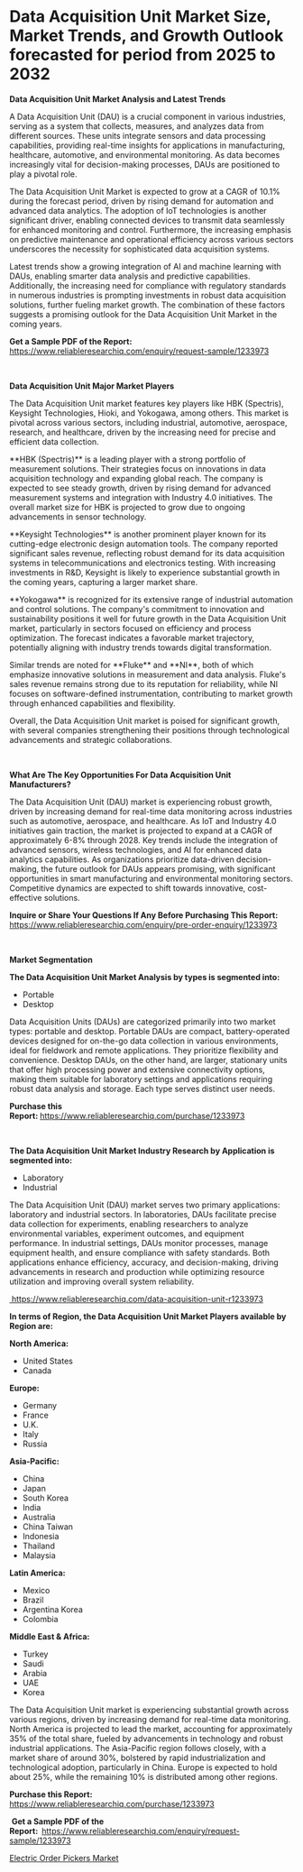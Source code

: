<p><h1>Data Acquisition Unit Market Size, Market Trends, and Growth Outlook forecasted for period from 2025 to 2032</h1></p><p><strong>Data Acquisition Unit Market Analysis and Latest Trends</strong></p>
<p><p>A Data Acquisition Unit (DAU) is a crucial component in various industries, serving as a system that collects, measures, and analyzes data from different sources. These units integrate sensors and data processing capabilities, providing real-time insights for applications in manufacturing, healthcare, automotive, and environmental monitoring. As data becomes increasingly vital for decision-making processes, DAUs are positioned to play a pivotal role.</p><p>The Data Acquisition Unit Market is expected to grow at a CAGR of 10.1% during the forecast period, driven by rising demand for automation and advanced data analytics. The adoption of IoT technologies is another significant driver, enabling connected devices to transmit data seamlessly for enhanced monitoring and control. Furthermore, the increasing emphasis on predictive maintenance and operational efficiency across various sectors underscores the necessity for sophisticated data acquisition systems. </p><p>Latest trends show a growing integration of AI and machine learning with DAUs, enabling smarter data analysis and predictive capabilities. Additionally, the increasing need for compliance with regulatory standards in numerous industries is prompting investments in robust data acquisition solutions, further fueling market growth. The combination of these factors suggests a promising outlook for the Data Acquisition Unit Market in the coming years.</p></p>
<p><strong>Get a Sample PDF of the Report:&nbsp;</strong> <a href="https://www.reliableresearchiq.com/enquiry/request-sample/1233973?utm_campaign=2188&utm_medium=2&utm_source=Github&utm_content=ia&utm_term=21022025&utm_id=data-acquisition-unit">https://www.reliableresearchiq.com/enquiry/request-sample/1233973</a></p>
<p>&nbsp;</p>
<p><strong>Data Acquisition Unit Major Market Players</strong></p>
<p><p>The Data Acquisition Unit market features key players like HBK (Spectris), Keysight Technologies, Hioki, and Yokogawa, among others. This market is pivotal across various sectors, including industrial, automotive, aerospace, research, and healthcare, driven by the increasing need for precise and efficient data collection.</p><p>**HBK (Spectris)** is a leading player with a strong portfolio of measurement solutions. Their strategies focus on innovations in data acquisition technology and expanding global reach. The company is expected to see steady growth, driven by rising demand for advanced measurement systems and integration with Industry 4.0 initiatives. The overall market size for HBK is projected to grow due to ongoing advancements in sensor technology.</p><p>**Keysight Technologies** is another prominent player known for its cutting-edge electronic design automation tools. The company reported significant sales revenue, reflecting robust demand for its data acquisition systems in telecommunications and electronics testing. With increasing investments in R&D, Keysight is likely to experience substantial growth in the coming years, capturing a larger market share.</p><p>**Yokogawa** is recognized for its extensive range of industrial automation and control solutions. The company's commitment to innovation and sustainability positions it well for future growth in the Data Acquisition Unit market, particularly in sectors focused on efficiency and process optimization. The forecast indicates a favorable market trajectory, potentially aligning with industry trends towards digital transformation.</p><p>Similar trends are noted for **Fluke** and **NI**, both of which emphasize innovative solutions in measurement and data analysis. Fluke's sales revenue remains strong due to its reputation for reliability, while NI focuses on software-defined instrumentation, contributing to market growth through enhanced capabilities and flexibility.</p><p>Overall, the Data Acquisition Unit market is poised for significant growth, with several companies strengthening their positions through technological advancements and strategic collaborations.</p></p>
<p>&nbsp;</p>
<p><strong>What Are The Key Opportunities For Data Acquisition Unit Manufacturers?</strong></p>
<p><p>The Data Acquisition Unit (DAU) market is experiencing robust growth, driven by increasing demand for real-time data monitoring across industries such as automotive, aerospace, and healthcare. As IoT and Industry 4.0 initiatives gain traction, the market is projected to expand at a CAGR of approximately 6-8% through 2028. Key trends include the integration of advanced sensors, wireless technologies, and AI for enhanced data analytics capabilities. As organizations prioritize data-driven decision-making, the future outlook for DAUs appears promising, with significant opportunities in smart manufacturing and environmental monitoring sectors. Competitive dynamics are expected to shift towards innovative, cost-effective solutions.</p></p>
<p><strong>Inquire or Share Your Questions If Any Before Purchasing This Report:</strong> <a href="https://www.reliableresearchiq.com/enquiry/pre-order-enquiry/1233973?utm_campaign=2188&utm_medium=2&utm_source=Github&utm_content=ia&utm_term=21022025&utm_id=data-acquisition-unit">https://www.reliableresearchiq.com/enquiry/pre-order-enquiry/1233973</a></p>
<p>&nbsp;</p>
<p><strong>Market Segmentation</strong></p>
<p><strong>The Data Acquisition Unit Market Analysis by types is segmented into:</strong></p>
<p><ul><li>Portable</li><li>Desktop</li></ul></p>
<p><p>Data Acquisition Units (DAUs) are categorized primarily into two market types: portable and desktop. Portable DAUs are compact, battery-operated devices designed for on-the-go data collection in various environments, ideal for fieldwork and remote applications. They prioritize flexibility and convenience. Desktop DAUs, on the other hand, are larger, stationary units that offer high processing power and extensive connectivity options, making them suitable for laboratory settings and applications requiring robust data analysis and storage. Each type serves distinct user needs.</p></p>
<p><strong>Purchase this Report:&nbsp;</strong><a href="https://www.reliableresearchiq.com/purchase/1233973?utm_campaign=2188&utm_medium=2&utm_source=Github&utm_content=ia&utm_term=21022025&utm_id=data-acquisition-unit">https://www.reliableresearchiq.com/purchase/1233973</a></p>
<p>&nbsp;</p>
<p><strong>The Data Acquisition Unit Market Industry Research by Application is segmented into:</strong></p>
<p><ul><li>Laboratory</li><li>Industrial</li></ul></p>
<p><p>The Data Acquisition Unit (DAU) market serves two primary applications: laboratory and industrial sectors. In laboratories, DAUs facilitate precise data collection for experiments, enabling researchers to analyze environmental variables, experiment outcomes, and equipment performance. In industrial settings, DAUs monitor processes, manage equipment health, and ensure compliance with safety standards. Both applications enhance efficiency, accuracy, and decision-making, driving advancements in research and production while optimizing resource utilization and improving overall system reliability.</p></p>
<p><a href="https://www.reliableresearchiq.com/data-acquisition-unit-r1233973?utm_campaign=2188&utm_medium=2&utm_source=Github&utm_content=ia&utm_term=21022025&utm_id=data-acquisition-unit">&nbsp;https://www.reliableresearchiq.com/data-acquisition-unit-r1233973</a></p>
<p><strong>In terms of Region, the Data Acquisition Unit Market Players available by Region are:</strong></p>
<p>
    <p> <strong> North America: </strong>
        <ul>
            <li>United States</li>
            <li>Canada</li>
        </ul>
        </p> 
    <p> <strong> Europe: </strong>
        <ul>
            <li>Germany</li>
            <li>France</li>
            <li>U.K.</li>
            <li>Italy</li>
            <li>Russia</li>
        </ul>
        </p> 
    <p> <strong> Asia-Pacific: </strong>
        <ul>
            <li>China</li>
            <li>Japan</li>
            <li>South Korea</li>
            <li>India</li>
            <li>Australia</li>
            <li>China Taiwan</li>
            <li>Indonesia</li>
            <li>Thailand</li>
            <li>Malaysia</li>
        </ul>
        </p> 
    <p> <strong> Latin America: </strong>
        <ul>
            <li>Mexico</li>
            <li>Brazil</li>
            <li>Argentina Korea</li>
            <li>Colombia</li>
        </ul>
        </p> 
    <p> <strong> Middle East & Africa: </strong>
        <ul>
            <li>Turkey</li>
            <li>Saudi</li>
            <li>Arabia</li>
            <li>UAE</li>
            <li>Korea</li>
        </ul>
    </p>
    </p>
<p><p>The Data Acquisition Unit market is experiencing substantial growth across various regions, driven by increasing demand for real-time data monitoring. North America is projected to lead the market, accounting for approximately 35% of the total share, fueled by advancements in technology and robust industrial applications. The Asia-Pacific region follows closely, with a market share of around 30%, bolstered by rapid industrialization and technological adoption, particularly in China. Europe is expected to hold about 25%, while the remaining 10% is distributed among other regions.</p></p>
<p><strong>Purchase this Report: </strong><a href="https://www.reliableresearchiq.com/purchase/1233973?utm_campaign=2188&utm_medium=2&utm_source=Github&utm_content=ia&utm_term=21022025&utm_id=data-acquisition-unit">https://www.reliableresearchiq.com/purchase/1233973</a></p>
<p>&nbsp;<strong>Get a Sample PDF of the Report:&nbsp;&nbsp;</strong><a href="https://www.reliableresearchiq.com/enquiry/request-sample/1233973?utm_campaign=2188&utm_medium=2&utm_source=Github&utm_content=ia&utm_term=21022025&utm_id=data-acquisition-unit">https://www.reliableresearchiq.com/enquiry/request-sample/1233973</a></p>
<p><strong></strong></p>
<p><p><a href="https://github.com/kathiestrine5ty/Market-Research-Report-List-1/blob/main/electric-order-pickers-market.md?utm_campaign=2188&utm_medium=2&utm_source=Github&utm_content=ia&utm_term=21022025&utm_id=data-acquisition-unit">Electric Order Pickers Market</a></p></p>